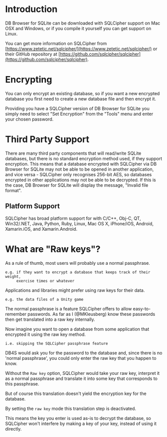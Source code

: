 # Introduction

DB Browser for SQLite can be downloaded with SQLCipher support on Mac OSX and Windows, or if you compile it yourself you can get support on Linux. 

You can get more information on SQLCipher from [https://www.zetetic.net/sqlcipher/](https://www.zetetic.net/sqlcipher/) or their GitHub repository at [https://github.com/sqlcipher/sqlcipher](https://github.com/sqlcipher/sqlcipher).

# Encrypting

You can only encrypt an existing database, so if you want a new encrypted database you first need to create a new database file and then encrypt it.

Providing you have a SQLCipher version of DB Browser for SQLite you simply need to select "Set Encryption" from the "Tools" menu and enter your chosen password.

# Third Party Support

There are many third party components that will read/write SQLite databases, but there is no standard encryption method used, if they support encryption.  This means that a database encrypted with SQLCipher via DB Browser for SQLite may not be able to be opened in another application, and vice versa - SQLCipher only recognises 256-bit AES, so databases encrypted in other applications may not be able to be decrypted.  If this is the case, DB Browser for SQLite will display the message, "Invalid file format".

## Platform Support

SQLCipher has broad platform support for with C/C++, Obj-C, QT, Win32/.NET, Java, Python, Ruby, Linux, Mac OS X, iPhone/iOS, Android, Xamarin.iOS, and Xamarin.Android.

# What are "Raw keys"?

As a rule of thumb, most users will probably use a normal passphrase.

    e.g. if they want to encrypt a database that keeps track of their weight,
         exercise times or whatever

Applications and libraries might prefer using raw keys for their data.

    e.g. the data files of a Unity game

The normal passphrase is a feature SQLCipher offers to allow easy-to-remember passwords.  As far as I (@MKleusberg) know these passwords then get translated into a raw key internally.

Now imagine you want to open a database from some application that encrypted it using the raw key method.

    i.e. skipping the SQLCipher passphrase feature

DB4S would ask you for the password to the database and, since there is no 'normal passphrase', you could only enter the raw key that you happen to know.

Without the `Raw key` option, SQLCipher would take your raw key, interpret it as a normal passphrase and translate it into some key that corresponds to this passphrase.

But of course this translation doesn't yield the encryption key for the database.

By setting the `raw key` mode this translation step is deactivated.

This means the key you enter is used as-is to decrypt the database, so SQLCipher won't interfere by making a key of your key, instead of using it directly.